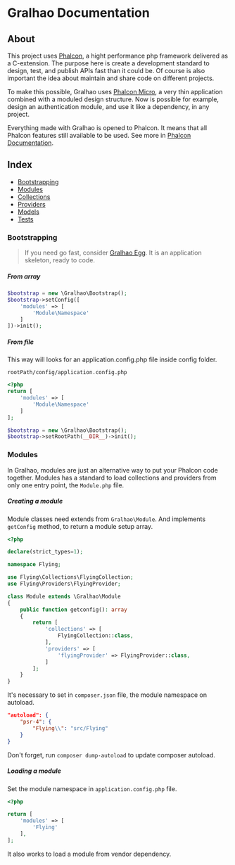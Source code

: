 # Gralhao Documentation
## About
This project uses [Phalcon](https://phalcon.io/), a hight performance php framework delivered as a C-extension.
The purpose here is create a development standard to design, test, and publish APIs fast than it could be. Of course is also important the idea about maintain and share code on different projects.

To make this possible, Gralhao uses [Phalcon Micro](https://docs.phalcon.io/4.0/en/application-micro), a very thin application combined with a moduled design structure.
Now is possible for example, design an authentication module, and use it like a dependency, in any project.

Everything made with Gralhao is opened to Phalcon. It means that all Phalcon features still available to be used.
See more in [Phalcon Documentation](https://docs.phalcon.io/4.0/en/introduction).

## Index
- [Bootstrapping](#bootstrapping)
- [Modules](#modules)
- [Collections](#collections)
- [Providers](#providers)
- [Models](#models)
- [Tests](#tests)


### Bootstrapping <a name="bootstrapping"></a>

> If you need go fast, consider [Gralhao Egg](https://github.com/gralhao/gralhao-egg). It is an application skeleton, ready to code.

##### From array
```php
$bootstrap = new \Gralhao\Bootstrap();
$bootstrap->setConfig([
    'modules' => [
        'Module\Namespace'
    ]
])->init();
```
##### From file
This way will looks for an application.config.php file inside config folder.

``rootPath/config/application.config.php``
```php
<?php
return [
    'modules' => [
        'Module\Namespace'
    ]
];
```
```php
$bootstrap = new \Gralhao\Bootstrap();
$bootstrap->setRootPath(__DIR__)->init();
```

### Modules <a name="modules"></a>
In Gralhao, modules are just an alternative way to put your Phalcon code together.
Modules has a standard to load collections and providers from only one entry point, the ``Module.php`` file.

##### Creating a module
Module classes need extends from ``Gralhao\Module``. And implements ``getConfig`` method, to return a module setup array.

```php
<?php

declare(strict_types=1);

namespace Flying;

use Flying\Collections\FlyingCollection;
use Flying\Providers\FlyingProvider;

class Module extends \Gralhao\Module
{
    public function getconfig(): array
    {
        return [
            'collections' => [
                FlyingCollection::class,
            ],
            'providers' => [
                'flyingProvider' => FlyingProvider::class,
            ]
        ];
    }
}
```
It's necessary to set in ``composer.json`` file, the module namespace on autoload.
```json
"autoload": {
    "psr-4": {
        "Flying\\": "src/Flying"
    }
}
```
Don't forget, run ``composer dump-autoload`` to update composer autoload.

##### Loading a module
Set the module namespace in ``application.config.php`` file.

```php
<?php

return [
    'modules' => [
        'Flying'
    ],
];
```
It also works to load a module from vendor dependency.
